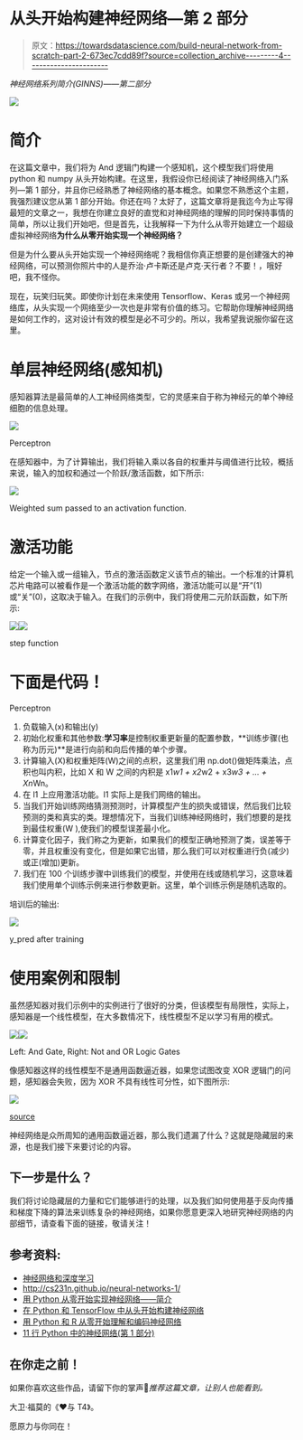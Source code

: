 # 从头开始构建神经网络—第 2 部分

> 原文：<https://towardsdatascience.com/build-neural-network-from-scratch-part-2-673ec7cdd89f?source=collection_archive---------4----------------------->

*神经网络系列简介(GINNS)——第二部分*

![](img/e5f3c197d3e52709520695b74552c516.png)

# **简介**

在这篇文章中，我们将为 And 逻辑门构建一个感知机，这个模型我们将使用 python 和 numpy 从头开始构建。在这里，我假设你已经阅读了神经网络入门系列—第 1 部分，并且你已经熟悉了神经网络的基本概念。如果您不熟悉这个主题，我强烈建议您从第 1 部分开始。你还在吗？太好了，这篇文章将是我迄今为止写得最短的文章之一，我想在你建立良好的直觉和对神经网络的理解的同时保持事情的简单，所以让我们开始吧，但是首先，让我解释一下为什么从零开始建立一个超级虚拟神经网络**为什么从零开始实现一个神经网络？**

但是为什么要从头开始实现一个神经网络呢？我相信你真正想要的是创建强大的神经网络，可以预测你照片中的人是乔治·卢卡斯还是卢克·天行者？不要！，哦好吧，我不怪你。

现在，玩笑归玩笑。即使你计划在未来使用 Tensorflow、Keras 或另一个神经网络库，从头实现一个网络至少一次也是非常有价值的练习。它帮助你理解神经网络是如何工作的，这对设计有效的模型是必不可少的。所以，我希望我说服你留在这里。

# 单层神经网络(感知机)

感知器算法是最简单的人工神经网络类型，它的灵感来自于称为神经元的单个神经细胞的信息处理。

![](img/b58c2e98e999c1b5c78ad1065e5225af.png)

Perceptron

在感知器中，为了计算输出，我们将输入乘以各自的权重并与阈值进行比较，概括来说，输入的加权和通过一个阶跃/激活函数，如下所示:

![](img/c35e3b70c92eccd4ecd9f2c387fbbeba.png)

Weighted sum passed to an activation function.

# 激活功能

给定一个输入或一组输入，节点的激活函数定义该节点的输出。一个标准的计算机芯片电路可以被看作是一个激活功能的数字网络，激活功能可以是“开”(1)或“关”(0)，这取决于输入。在我们的示例中，我们将使用二元阶跃函数，如下所示:

![](img/806b6fd69e7efd924adfdd1aebdd0145.png)![](img/983e3064c864cced41a7f945fb0c9751.png)

step function

# 下面是代码！

Perceptron

1.  负载输入(x)和输出(y)
2.  初始化权重和其他参数:**学习率**是控制权重更新量的配置参数，**训练步骤(也称为历元)**是进行向前和向后传播的单个步骤。
3.  计算输入(X)和权重矩阵(W)之间的点积，这里我们用 np.dot()做矩阵乘法，点积也叫内积，比如 X 和 W 之间的内积是 x1*w1 + x2*w2 + x3*w3 + … + Xn*Wn。
4.  在 l1 上应用激活功能。l1 实际上是我们网络的输出。
5.  当我们开始训练网络猜测预测时，计算模型产生的损失或错误，然后我们比较预测的类和真实的类。理想情况下，当我们训练神经网络时，我们想要的是找到最佳权重(W ),使我们的模型误差最小化。
6.  计算变化因子，我们称之为更新，如果我们的模型正确地预测了类，误差等于零，并且权重没有变化，但是如果它出错，那么我们可以对权重进行负(减少)或正(增加)更新。
7.  我们在 100 个训练步骤中训练我们的模型，并使用在线或随机学习，这意味着我们使用单个训练示例来进行参数更新。这里，单个训练示例是随机选取的。

培训后的输出:

![](img/28f0e687998309f8ec5c09e448df8388.png)

y_pred after training

# 使用案例和限制

虽然感知器对我们示例中的实例进行了很好的分类，但该模型有局限性，实际上，感知器是一个线性模型，在大多数情况下，线性模型不足以学习有用的模式。

![](img/ed845ac736ecb32856754ec65392d68d.png)![](img/3419a3dd6d9d3e26cdd5649ad99fb1cc.png)

Left: And Gate, Right: Not and OR Logic Gates

像感知器这样的线性模型不是通用函数逼近器，如果您试图改变 XOR 逻辑门的问题，感知器会失败，因为 XOR 不具有线性可分性，如下图所示:

![](img/69636d70a1ec07ee3e61ba220ca1a8c9.png)

[source](https://www.packtpub.com/mapt/book/big_data_and_business_intelligence/9781783988365/8/ch08lvl1sec59/limitations-of-the-perceptron)

神经网络是众所周知的通用函数逼近器，那么我们遗漏了什么？这就是隐藏层的来源，也是我们接下来要讨论的内容。

## 下一步是什么？

我们将讨论隐藏层的力量和它们能够进行的处理，以及我们如何使用基于反向传播和梯度下降的算法来训练复杂的神经网络，如果你愿意更深入地研究神经网络的内部细节，请查看下面的链接，敬请关注！

## 参考资料:

*   [神经网络和深度学习](http://neuralnetworksanddeeplearning.com/index.html)
*   http://cs231n.github.io/neural-networks-1/
*   [用 Python 从零开始实现神经网络——简介](http://www.wildml.com/2015/09/implementing-a-neural-network-from-scratch/)
*   [在 Python 和 TensorFlow 中从头开始构建神经网络](https://beckernick.github.io/neural-network-scratch/)
*   [用 Python 和 R 从零开始理解和编码神经网络](https://www.analyticsvidhya.com/blog/2017/05/neural-network-from-scratch-in-python-and-r/)
*   [11 行 Python 中的神经网络(第 1 部分)](https://iamtrask.github.io/2015/07/12/basic-python-network/)

## 在你走之前！

如果你喜欢这些作品，请留下你的掌声👏*推荐这篇文章，让别人也能看到。*

大卫·福莫的《❤与 T4》。

愿原力与你同在！